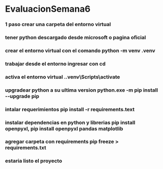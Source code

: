 
# EvaluacionSemana6
### 1 paso crear una carpeta del entorno virtual

### tener python descargado desde microsoft o pagina oficial

### crear el entorno virtual con el comando python -m venv .venv

### trabajar desde el entorno ingresar con cd

### activa el entorno virtual .\.venv\Scripts\activate   

### upgradear python a su ultima version python.exe -m pip install --upgrade pip   

### intalar requerimientos  pip install -r requirements.text 

### instalar dependencias en python y librerias pip install openpyxl, pip install openpyxl pandas matplotlib 

### agregar carpeta con requirements pip freeze > requirements.txt  

### estaria listo el proyecto 
